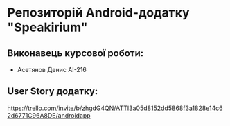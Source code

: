 # Репозиторій Android-додатку "Speakirium"
## Виконавець курсової роботи:
- Асетянов Денис АІ-216
## User Story додатку:
https://trello.com/invite/b/zhgdG4QN/ATTI3a05d8152dd5868f3a1828e14c62d6771C96A8DE/androidapp
